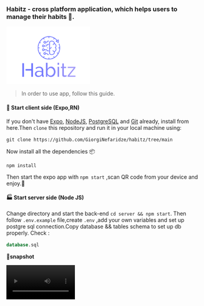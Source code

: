 ### **Habitz** - cross platform application, which helps users to manage their habits 🥴.

<img src="./assets/icon.png" style="width:220px;height:150px"  />

> In order to use app, follow this guide.

#### 📱 Start client side (Expo,RN)

If you don't have [Expo](https://expo.dev/), [NodeJS](https://nodejs.org/en), [PostgreSQL](https://www.postgresql.org/download/) and [Git](https://git-scm.com) already, install from here.Then `clone` this repository and run it in your local machine using:

```shell
git clone https://github.com/GiorgiNefaridze/habitz/tree/main
```

Now install all the dependencies 📦

```shell
npm install
```

Then start the expo app with `npm start` ,scan QR code from your device and enjoy.🎊

#### 🏭 Start server side (Node JS)

Change directory and start the back-end `cd server && npm start`. Then follow `.env.example` file,create `.env` ,add your own variables and set up postgre sql connection.Copy database && tables schema to set up db properly.
Check : 

```sql
database.sql
```

📸**snapshot**

<video src="./assets/RPReplay_Final1701705271.mp4" width="180" />
